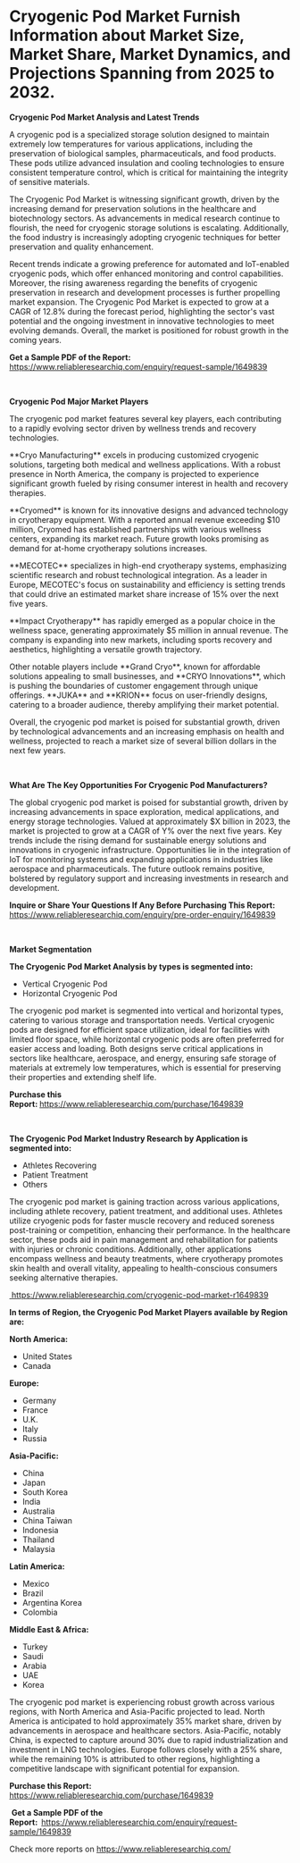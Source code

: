 <p><h1>Cryogenic Pod Market Furnish Information about Market Size, Market Share, Market Dynamics, and Projections Spanning from 2025 to 2032.</h1></p><p><strong>Cryogenic Pod Market Analysis and Latest Trends</strong></p>
<p><p>A cryogenic pod is a specialized storage solution designed to maintain extremely low temperatures for various applications, including the preservation of biological samples, pharmaceuticals, and food products. These pods utilize advanced insulation and cooling technologies to ensure consistent temperature control, which is critical for maintaining the integrity of sensitive materials.</p><p>The Cryogenic Pod Market is witnessing significant growth, driven by the increasing demand for preservation solutions in the healthcare and biotechnology sectors. As advancements in medical research continue to flourish, the need for cryogenic storage solutions is escalating. Additionally, the food industry is increasingly adopting cryogenic techniques for better preservation and quality enhancement.</p><p>Recent trends indicate a growing preference for automated and IoT-enabled cryogenic pods, which offer enhanced monitoring and control capabilities. Moreover, the rising awareness regarding the benefits of cryogenic preservation in research and development processes is further propelling market expansion. The Cryogenic Pod Market is expected to grow at a CAGR of 12.8% during the forecast period, highlighting the sector's vast potential and the ongoing investment in innovative technologies to meet evolving demands. Overall, the market is positioned for robust growth in the coming years.</p></p>
<p><strong>Get a Sample PDF of the Report:&nbsp;</strong> <a href="https://www.reliableresearchiq.com/enquiry/request-sample/1649839?utm_campaign=2593&utm_medium=2&utm_source=Github&utm_content=ia&utm_term=03032025&utm_id=cryogenic-pod">https://www.reliableresearchiq.com/enquiry/request-sample/1649839</a></p>
<p>&nbsp;</p>
<p><strong>Cryogenic Pod Major Market Players</strong></p>
<p><p>The cryogenic pod market features several key players, each contributing to a rapidly evolving sector driven by wellness trends and recovery technologies. </p><p>**Cryo Manufacturing** excels in producing customized cryogenic solutions, targeting both medical and wellness applications. With a robust presence in North America, the company is projected to experience significant growth fueled by rising consumer interest in health and recovery therapies.</p><p>**Cryomed** is known for its innovative designs and advanced technology in cryotherapy equipment. With a reported annual revenue exceeding $10 million, Cryomed has established partnerships with various wellness centers, expanding its market reach. Future growth looks promising as demand for at-home cryotherapy solutions increases.</p><p>**MECOTEC** specializes in high-end cryotherapy systems, emphasizing scientific research and robust technological integration. As a leader in Europe, MECOTEC's focus on sustainability and efficiency is setting trends that could drive an estimated market share increase of 15% over the next five years.</p><p>**Impact Cryotherapy** has rapidly emerged as a popular choice in the wellness space, generating approximately $5 million in annual revenue. The company is expanding into new markets, including sports recovery and aesthetics, highlighting a versatile growth trajectory.</p><p>Other notable players include **Grand Cryo**, known for affordable solutions appealing to small businesses, and **CRYO Innovations**, which is pushing the boundaries of customer engagement through unique offerings. **JUKA** and **KRION** focus on user-friendly designs, catering to a broader audience, thereby amplifying their market potential.</p><p>Overall, the cryogenic pod market is poised for substantial growth, driven by technological advancements and an increasing emphasis on health and wellness, projected to reach a market size of several billion dollars in the next few years.</p></p>
<p>&nbsp;</p>
<p><strong>What Are The Key Opportunities For Cryogenic Pod Manufacturers?</strong></p>
<p><p>The global cryogenic pod market is poised for substantial growth, driven by increasing advancements in space exploration, medical applications, and energy storage technologies. Valued at approximately $X billion in 2023, the market is projected to grow at a CAGR of Y% over the next five years. Key trends include the rising demand for sustainable energy solutions and innovations in cryogenic infrastructure. Opportunities lie in the integration of IoT for monitoring systems and expanding applications in industries like aerospace and pharmaceuticals. The future outlook remains positive, bolstered by regulatory support and increasing investments in research and development.</p></p>
<p><strong>Inquire or Share Your Questions If Any Before Purchasing This Report:</strong> <a href="https://www.reliableresearchiq.com/enquiry/pre-order-enquiry/1649839?utm_campaign=2593&utm_medium=2&utm_source=Github&utm_content=ia&utm_term=03032025&utm_id=cryogenic-pod">https://www.reliableresearchiq.com/enquiry/pre-order-enquiry/1649839</a></p>
<p>&nbsp;</p>
<p><strong>Market Segmentation</strong></p>
<p><strong>The Cryogenic Pod Market Analysis by types is segmented into:</strong></p>
<p><ul><li>Vertical Cryogenic Pod</li><li>Horizontal Cryogenic Pod</li></ul></p>
<p><p>The cryogenic pod market is segmented into vertical and horizontal types, catering to various storage and transportation needs. Vertical cryogenic pods are designed for efficient space utilization, ideal for facilities with limited floor space, while horizontal cryogenic pods are often preferred for easier access and loading. Both designs serve critical applications in sectors like healthcare, aerospace, and energy, ensuring safe storage of materials at extremely low temperatures, which is essential for preserving their properties and extending shelf life.</p></p>
<p><strong>Purchase this Report:&nbsp;</strong><a href="https://www.reliableresearchiq.com/purchase/1649839?utm_campaign=2593&utm_medium=2&utm_source=Github&utm_content=ia&utm_term=03032025&utm_id=cryogenic-pod">https://www.reliableresearchiq.com/purchase/1649839</a></p>
<p>&nbsp;</p>
<p><strong>The Cryogenic Pod Market Industry Research by Application is segmented into:</strong></p>
<p><ul><li>Athletes Recovering</li><li>Patient Treatment</li><li>Others</li></ul></p>
<p><p>The cryogenic pod market is gaining traction across various applications, including athlete recovery, patient treatment, and additional uses. Athletes utilize cryogenic pods for faster muscle recovery and reduced soreness post-training or competition, enhancing their performance. In the healthcare sector, these pods aid in pain management and rehabilitation for patients with injuries or chronic conditions. Additionally, other applications encompass wellness and beauty treatments, where cryotherapy promotes skin health and overall vitality, appealing to health-conscious consumers seeking alternative therapies.</p></p>
<p><a href="https://www.reliableresearchiq.com/cryogenic-pod-market-r1649839?utm_campaign=2593&utm_medium=2&utm_source=Github&utm_content=ia&utm_term=03032025&utm_id=cryogenic-pod">&nbsp;https://www.reliableresearchiq.com/cryogenic-pod-market-r1649839</a></p>
<p><strong>In terms of Region, the Cryogenic Pod Market Players available by Region are:</strong></p>
<p>
    <p> <strong> North America: </strong>
        <ul>
            <li>United States</li>
            <li>Canada</li>
        </ul>
        </p> 
    <p> <strong> Europe: </strong>
        <ul>
            <li>Germany</li>
            <li>France</li>
            <li>U.K.</li>
            <li>Italy</li>
            <li>Russia</li>
        </ul>
        </p> 
    <p> <strong> Asia-Pacific: </strong>
        <ul>
            <li>China</li>
            <li>Japan</li>
            <li>South Korea</li>
            <li>India</li>
            <li>Australia</li>
            <li>China Taiwan</li>
            <li>Indonesia</li>
            <li>Thailand</li>
            <li>Malaysia</li>
        </ul>
        </p> 
    <p> <strong> Latin America: </strong>
        <ul>
            <li>Mexico</li>
            <li>Brazil</li>
            <li>Argentina Korea</li>
            <li>Colombia</li>
        </ul>
        </p> 
    <p> <strong> Middle East & Africa: </strong>
        <ul>
            <li>Turkey</li>
            <li>Saudi</li>
            <li>Arabia</li>
            <li>UAE</li>
            <li>Korea</li>
        </ul>
    </p>
    </p>
<p><p>The cryogenic pod market is experiencing robust growth across various regions, with North America and Asia-Pacific projected to lead. North America is anticipated to hold approximately 35% market share, driven by advancements in aerospace and healthcare sectors. Asia-Pacific, notably China, is expected to capture around 30% due to rapid industrialization and investment in LNG technologies. Europe follows closely with a 25% share, while the remaining 10% is attributed to other regions, highlighting a competitive landscape with significant potential for expansion.</p></p>
<p><strong>Purchase this Report: </strong><a href="https://www.reliableresearchiq.com/purchase/1649839?utm_campaign=2593&utm_medium=2&utm_source=Github&utm_content=ia&utm_term=03032025&utm_id=cryogenic-pod">https://www.reliableresearchiq.com/purchase/1649839</a></p>
<p>&nbsp;<strong>Get a Sample PDF of the Report:&nbsp;&nbsp;</strong><a href="https://www.reliableresearchiq.com/enquiry/request-sample/1649839?utm_campaign=2593&utm_medium=2&utm_source=Github&utm_content=ia&utm_term=03032025&utm_id=cryogenic-pod">https://www.reliableresearchiq.com/enquiry/request-sample/1649839</a></p>
<p><strong></strong></p>
<p>Check more reports on <a href="https://www.reliableresearchiq.com/?utm_campaign=2593&utm_medium=2&utm_source=Github&utm_content=ia&utm_term=03032025&utm_id=cryogenic-pod">https://www.reliableresearchiq.com/</a></p>